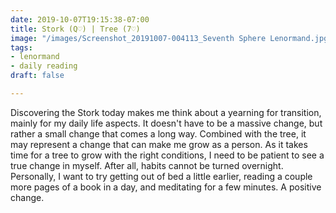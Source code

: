 ```yaml
---
date: 2019-10-07T19:15:38-07:00
title: Stork (Q♡) | Tree (7♡)
image: "/images/Screenshot_20191007-004113_Seventh Sphere Lenormand.jpg"
tags:
- lenormand
- daily reading
draft: false

---
```

Discovering the Stork today makes me think about a yearning for transition, mainly for my daily life aspects. It doesn't have to be a massive change, but rather a small change that comes a long way. Combined with the tree, it may represent a change that can make me grow as a person. As it takes time for a tree to grow with the right conditions, I need to be patient to see a true change in myself. After all, habits cannot be turned overnight. Personally, I want to try getting out of bed a little earlier, reading a couple more pages of a book in a day, and meditating for a few minutes. A positive change.